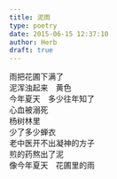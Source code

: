 ```yaml
---  
title: 泥雨  
type: poetry  
date: 2015-06-15 12:37:10  
author: Herb  
draft: true
---  
```

雨把花圃下满了  
泥浑浊起来　黄色  
今年夏天　多少往年知了  
心血被溺死  
杨树林里  
少了多少蝉衣  
老中医开不出凝神的方子  
煎的药熬出了泥  
像今年夏天　花圃里的雨